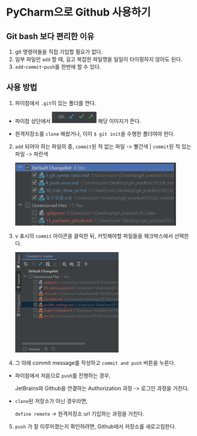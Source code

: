 # PyCharm으로 Github 사용하기



## Git bash 보다 편리한 이유

1. git 명령어들을 직접 기입할 필요가 없다.
2. 일부 파일만 `add` 할 때, 길고 복잡한 파일명을 일일이 타이핑하지 않아도 된다.
3. `add`-`commit`-`push`를 한번에 할 수 있다.





## 사용 방법

1. 파이참에서 `.git`이 있는 폴더를 연다.

- 파이참 상단에서 <img src="md_images/image-20210624123902602.png" alt="image-20210624123902602" style="zoom:67%;" /> 해당 이미지가 뜬다.

- 원격저장소를 `clone` 해왔거나, 이미 `$ git init`을 수행한 폴더여야 한다.



2. `add` 되어야 하는 파일의 중, `commit`된 적 없는 파일 -> 빨간색 | `commit`된 적 있는 파일 -> 파란색

   <img src="md_images/image-20210624131251132.png" alt="image-20210624131251132" style="zoom:67%;" />



3. v 표시의 `commit` 아이콘을 클릭한 뒤, 커밋해야할 파일들을 체크박스에서 선택한다.

   <img src="md_images/image-20210624124452028.png" alt="image-20210624124452028" style="zoom:50%;" />



4. 그 아래 commit message를 작성하고 `commit and push` 버튼을 누른다.

- 파이참에서 처음으로 `push`를 진행하는 경우, 

  JetBrains와 Github을 연결하는 Authorization 과정 -> 로그인 과정을 거친다.

- `clone`된 저장소가 아닌 경우라면, 

  `define remote` -> 원격저장소 url 기입하는 과정을 거친다.



5. `push` 가 잘 이루어졌는지 확인하려면, Github에서 저장소를 새로고침한다.

